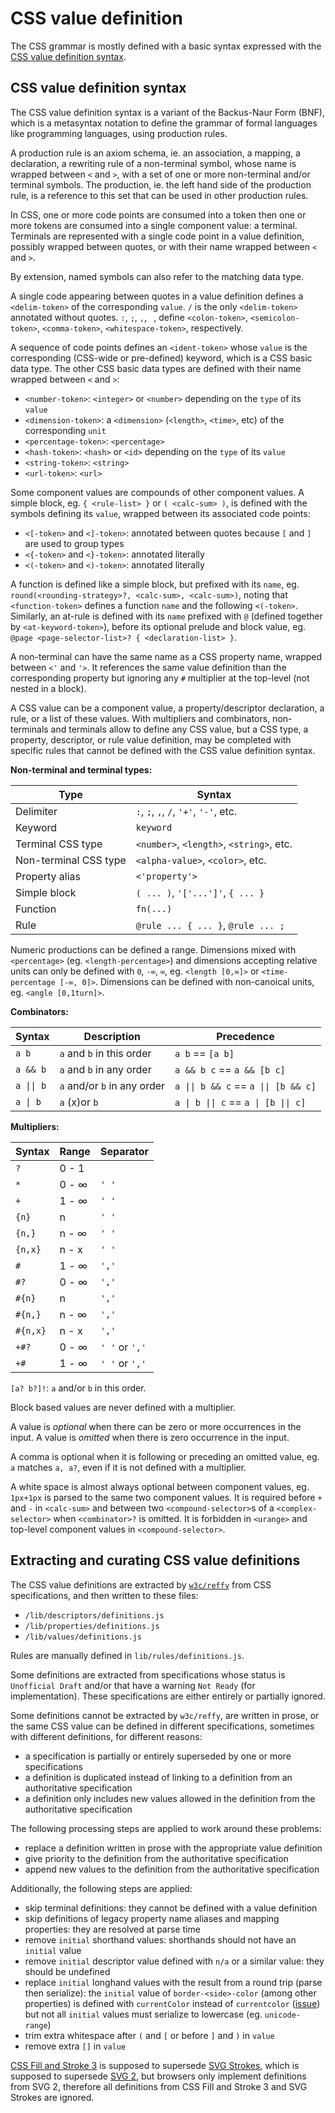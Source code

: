 
# CSS value definition

The CSS grammar is mostly defined with a basic syntax expressed with the [CSS value definition syntax](https://drafts.csswg.org/css-values-4/#value-defs).

## CSS value definition syntax

The CSS value definition syntax is a variant of the Backus-Naur Form (BNF), which is a metasyntax notation to define the grammar of formal languages like programming languages, using production rules.

A production rule is an axiom schema, ie. an association, a mapping, a declaration, a rewriting rule of a non-terminal symbol, whose name is wrapped between `<` and `>`, with a set of one or more non-terminal and/or terminal symbols. The production, ie. the left hand side of the production rule, is a reference to this set that can be used in other production rules.

In CSS, one or more code points are consumed into a token then one or more tokens are consumed into a single component value: a terminal. Terminals are represented with a single code point in a value definition, possibly wrapped between quotes, or with their name wrapped between `<` and `>`.

By extension, named symbols can also refer to the matching data type.

A single code appearing between quotes in a value definition defines a `<delim-token>` of the corresponding `value`. `/` is the only `<delim-token>` annotated without quotes. `:`, `;`, `,`, ` `, define `<colon-token>`, `<semicolon-token>`, `<comma-token>`, `<whitespace-token>`, respectively.

A sequence of code points defines an `<ident-token>` whose `value` is the corresponding (CSS-wide or pre-defined) keyword, which is a CSS basic data type. The other CSS basic data types are defined with their name wrapped between `<` and `>`:

  - `<number-token>`: `<integer>` or `<number>` depending on the `type` of its `value`
  - `<dimension-token>`: a `<dimension>` (`<length>`, `<time>`, etc) of the corresponding `unit`
  - `<percentage-token>`: `<percentage>`
  - `<hash-token>`: `<hash>` or `<id>` depending on the `type` of its `value`
  - `<string-token>`: `<string>`
  - `<url-token>`: `<url>`

Some component values are compounds of other component values. A simple block, eg. `{ <rule-list> }` or `( <calc-sum> )`, is defined with the symbols defining its `value`, wrapped between its associated code points:

  - `<[-token>` and `<]-token>`: annotated between quotes because `[` and `]` are used to group types
  - `<{-token>` and `<}-token>`: annotated literally
  - `<(-token>` and `<)-token>`: annotated literally

A function is defined like a simple block, but prefixed with its `name`, eg. `round(<rounding-strategy>?, <calc-sum>, <calc-sum>)`, noting that `<function-token>` defines a function `name` and the following `<(-token>`. Similarly, an at-rule is defined with its `name` prefixed with `@` (defined together by `<at-keyword-token>`), before its optional prelude and block value, eg. `@page <page-selector-list>? { <declaration-list> }`.

A non-terminal can have the same name as a CSS property name, wrapped between `<'` and `'>`. It references the same value definition than the corresponding property but ignoring any `#` multiplier at the top-level (not nested in a block).

A CSS value can be a component value, a property/descriptor declaration, a rule, or a list of these values. With multipliers and combinators, non-terminals and terminals allow to define any CSS value, but a CSS type, a property, descriptor, or rule value definition, may be completed with specific rules that cannot be defined with the CSS value definition syntax.

**Non-terminal and terminal types:**

| Type                  | Syntax                                   |
| --------------------- | ---------------------------------------- |
| Delimiter             | `:`, `;`, `,`, `/`, `'+'`, `'-'`, etc.   |
| Keyword               | `keyword`                                |
| Terminal CSS type     | `<number>`, `<length>`, `<string>`, etc. |
| Non-terminal CSS type | `<alpha-value>`, `<color>`, etc.         |
| Property alias        | `<'property'>`                           |
| Simple block          | `( ... )`, `'['...']'`, `{ ... }`        |
| Function              | `fn(...)`                                |
| Rule                  | `@rule ... { ... }`, `@rule ... ;`       |

Numeric productions can be defined a range. Dimensions mixed with `<percentage>` (eg. `<length-percentage>`) and dimensions accepting relative units can only be defined with `0`, `-∞`, `∞`, eg. `<length [0,∞]>` or `<time-percentage [-∞, 0]>`. Dimensions can be defined with non-canoical units, eg. `<angle [0,1turn]>`.

**Combinators:**

| Syntax     | Description                 | Precedence                           |
| ---------- | --------------------------- | ------------------------------------ |
| `a b`      | `a` and `b` in this order   | `a b` == `[a b]`                     |
| `a && b`   | `a` and `b` in any order    | `a && b c` == `a && [b c]`           |
| `a \|\| b` | `a` and/or `b` in any order | `a \|\| b && c` == `a \|\| [b && c]` |
| `a \| b`   | `a` (x)or `b`               | `a \| b \|\| c` == `a \| [b \|\| c]` |

**Multipliers:**

| Syntax   | Range |      Separator |
| -------- | ----- | -------------- |
| `?`      | 0 - 1 |                |
| `*`      | 0 - ∞ |          `' '` |
| `+`      | 1 - ∞ |          `' '` |
| `{n}`    |     n |          `' '` |
| `{n,}`   | n - ∞ |          `' '` |
| `{n,x}`  | n - x |          `' '` |
| `#`      | 1 - ∞ |          `','` |
| `#?`     | 0 - ∞ |          `','` |
| `#{n}`   |     n |          `','` |
| `#{n,}`  | n - ∞ |          `','` |
| `#{n,x}` | n - x |          `','` |
| `+#?`    | 0 - ∞ | `' '` or `','` |
| `+#`     | 1 - ∞ | `' '` or `','` |

`[a? b?]!`: `a` and/or `b` in this order.

Block based values are never defined with a multiplier.

A value is *optional* when there can be zero or more occurrences in the input. A value is *omitted* when there is zero occurrence in the input.

A comma is optional when it is following or preceding an omitted value, eg. `a` matches `a, a?`, even if it is not defined with a multiplier.

A white space is almost always optional between component values, eg. `1px+1px` is parsed to the same two component values. It is required before `+` and `-` in `<calc-sum>` and between two `<compound-selector>`s of a `<complex-selector>` when `<combinator>?` is omitted. It is forbidden in `<urange>` and top-level component values in `<compound-selector>`.

## Extracting and curating CSS value definitions

The CSS value definitions are extracted by [`w3c/reffy`](https://github.com/w3c/reffy) from CSS specifications, and then written to these files:

  - `/lib/descriptors/definitions.js`
  - `/lib/properties/definitions.js`
  - `/lib/values/definitions.js`

Rules are manually defined in `lib/rules/definitions.js`.

Some definitions are extracted from specifications whose status is `Unofficial Draft` and/or that have a warning `Not Ready` (for implementation). These specifications are either entirely or partially ignored.

Some definitions cannot be extracted by `w3c/reffy`, are written in prose, or the same CSS value can be defined in different specifications, sometimes with different definitions, for different reasons:

  - a specification is partially or entirely superseded by one or more specifications
  - a definition is duplicated instead of linking to a definition from an authoritative specification
  - a definition only includes new values allowed in the definition from the authoritative specification

The following processing steps are applied to work around these problems:

  - replace a definition written in prose with the appropriate value definition
  - give priority to the definition from the authoritative specification
  - append new values to the definition from the authoritative specification

Additionally, the following steps are applied:

  - skip terminal definitions: they cannot be defined with a value definition
  - skip definitions of legacy property name aliases and mapping properties: they are resolved at parse time
  - remove `initial` shorthand values: shorthands should not have an `initial` value
  - remove `initial` descriptor value defined with `n/a` or a similar value: they should be undefined
  - replace `initial` longhand values with the result from a round trip (parse then serialize): the `initial` value of `border-<side>-color` (among other properties) is defined with `currentColor` instead of `currentcolor` ([issue](https://github.com/w3c/csswg-drafts/issues/7629)) but not all `initial` values must serialize to lowercase (eg. `unicode-range`)
  - trim extra whitespace after `(` and `[` or before `]` and `)` in `value`
  - remove extra `[]` in `value`

[CSS Fill and Stroke 3](https://drafts.fxtf.org/fill-stroke-3/) is supposed to supersede [SVG Strokes](https://svgwg.org/specs/strokes/), which is supposed to supersede [SVG 2](https://svgwg.org/svg2-draft/), but browsers only implement definitions from SVG 2, therefore all definitions from CSS Fill and Stroke 3 and SVG Strokes are ignored.
